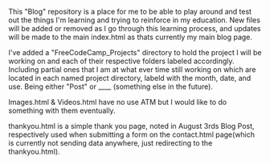 This "Blog" repository is a place for me to be able to play around and test out the things I'm learning and trying to reinforce in my education.
New files will be added or removed as I go through this learning process, and updates will be made to the main index.html as thats currently my main blog page.


I've added a "FreeCodeCamp_Projects" directory to hold the project I will be working on and each of their respective folders labeled accordingly. 
Including partial ones that I am at what ever time still working on which are located in each named project directory, labeld with the month, date, and use. Being either "Post" or ____ (something else in the future).

Images.html & Videos.html have no use ATM but I would like to do something with them eventually.

thankyou.html is a simple thank you page, noted in August 3rds Blog Post, respectively used when submitting a form on the contact.html page(which is currently not sending data anywhere, just redirecting to the thankyou.html).